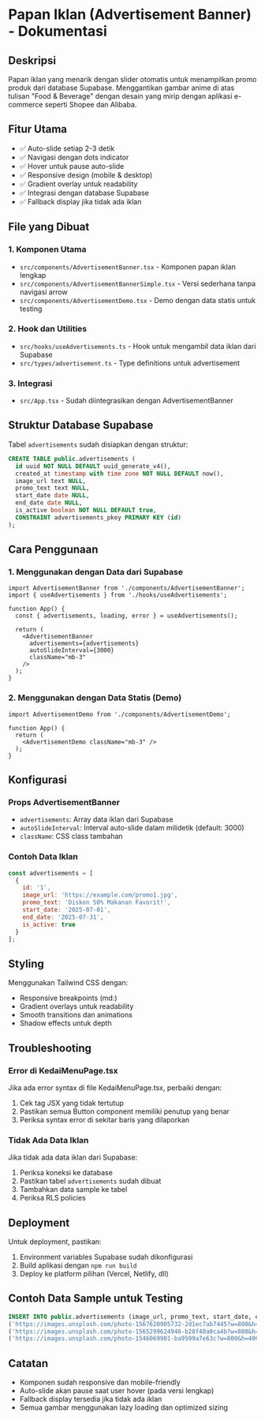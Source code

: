 # Papan Iklan (Advertisement Banner) - Dokumentasi

## Deskripsi
Papan iklan yang menarik dengan slider otomatis untuk menampilkan promo produk dari database Supabase. Menggantikan gambar anime di atas tulisan "Food & Beverage" dengan desain yang mirip dengan aplikasi e-commerce seperti Shopee dan Alibaba.

## Fitur Utama
- ✅ Auto-slide setiap 2-3 detik
- ✅ Navigasi dengan dots indicator
- ✅ Hover untuk pause auto-slide
- ✅ Responsive design (mobile & desktop)
- ✅ Gradient overlay untuk readability
- ✅ Integrasi dengan database Supabase
- ✅ Fallback display jika tidak ada iklan

## File yang Dibuat

### 1. Komponen Utama
- `src/components/AdvertisementBanner.tsx` - Komponen papan iklan lengkap
- `src/components/AdvertisementBannerSimple.tsx` - Versi sederhana tanpa navigasi arrow
- `src/components/AdvertisementDemo.tsx` - Demo dengan data statis untuk testing

### 2. Hook dan Utilities
- `src/hooks/useAdvertisements.ts` - Hook untuk mengambil data iklan dari Supabase
- `src/types/advertisement.ts` - Type definitions untuk advertisement

### 3. Integrasi
- `src/App.tsx` - Sudah diintegrasikan dengan AdvertisementBanner

## Struktur Database Supabase

Tabel `advertisements` sudah disiapkan dengan struktur:
```sql
CREATE TABLE public.advertisements (
  id uuid NOT NULL DEFAULT uuid_generate_v4(),
  created_at timestamp with time zone NOT NULL DEFAULT now(),
  image_url text NULL,
  promo_text text NULL,
  start_date date NULL,
  end_date date NULL,
  is_active boolean NOT NULL DEFAULT true,
  CONSTRAINT advertisements_pkey PRIMARY KEY (id)
);
```

## Cara Penggunaan

### 1. Menggunakan dengan Data dari Supabase
```tsx
import AdvertisementBanner from './components/AdvertisementBanner';
import { useAdvertisements } from './hooks/useAdvertisements';

function App() {
  const { advertisements, loading, error } = useAdvertisements();
  
  return (
    <AdvertisementBanner 
      advertisements={advertisements}
      autoSlideInterval={3000}
      className="mb-3"
    />
  );
}
```

### 2. Menggunakan dengan Data Statis (Demo)
```tsx
import AdvertisementDemo from './components/AdvertisementDemo';

function App() {
  return (
    <AdvertisementDemo className="mb-3" />
  );
}
```

## Konfigurasi

### Props AdvertisementBanner
- `advertisements`: Array data iklan dari Supabase
- `autoSlideInterval`: Interval auto-slide dalam milidetik (default: 3000)
- `className`: CSS class tambahan

### Contoh Data Iklan
```javascript
const advertisements = [
  {
    id: '1',
    image_url: 'https://example.com/promo1.jpg',
    promo_text: 'Diskon 50% Makanan Favorit!',
    start_date: '2025-07-01',
    end_date: '2025-07-31',
    is_active: true
  }
];
```

## Styling
Menggunakan Tailwind CSS dengan:
- Responsive breakpoints (md:)
- Gradient overlays untuk readability
- Smooth transitions dan animations
- Shadow effects untuk depth

## Troubleshooting

### Error di KedaiMenuPage.tsx
Jika ada error syntax di file KedaiMenuPage.tsx, perbaiki dengan:
1. Cek tag JSX yang tidak tertutup
2. Pastikan semua Button component memiliki penutup yang benar
3. Periksa syntax error di sekitar baris yang dilaporkan

### Tidak Ada Data Iklan
Jika tidak ada data iklan dari Supabase:
1. Periksa koneksi ke database
2. Pastikan tabel `advertisements` sudah dibuat
3. Tambahkan data sample ke tabel
4. Periksa RLS policies

## Deployment
Untuk deployment, pastikan:
1. Environment variables Supabase sudah dikonfigurasi
2. Build aplikasi dengan `npm run build`
3. Deploy ke platform pilihan (Vercel, Netlify, dll)

## Contoh Data Sample untuk Testing
```sql
INSERT INTO public.advertisements (image_url, promo_text, start_date, end_date, is_active) VALUES
('https://images.unsplash.com/photo-1567620905732-2d1ec7ab7445?w=800&h=400&fit=crop', 'Diskon 50% Makanan Favorit!', '2025-07-01', '2025-07-31', true),
('https://images.unsplash.com/photo-1565299624946-b28f40a0ca4b?w=800&h=400&fit=crop', 'Promo Spesial Pizza Keju', '2025-07-01', '2025-08-15', true),
('https://images.unsplash.com/photo-1546069901-ba9599a7e63c?w=800&h=400&fit=crop', 'Menu Baru Tersedia!', '2025-07-01', '2025-07-25', true);
```

## Catatan
- Komponen sudah responsive dan mobile-friendly
- Auto-slide akan pause saat user hover (pada versi lengkap)
- Fallback display tersedia jika tidak ada iklan
- Semua gambar menggunakan lazy loading dan optimized sizing

